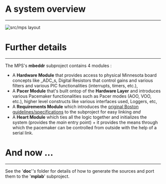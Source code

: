 ﻿# A system overview
- - -
![src/mps layout](http://i45.tinypic.com/2njyosk.png)
# Further details
- - -
The MPS's **mbeddr** subproject contains 4 modules :

*  A **Hardware Module** that provides access to physical Minnesota board concepts like _ADC_s, Digital Resistors that control gains and various filters and various PIC functionalities (interrupts, timers, etc.),
*  A **Pacer Module** that's built ontop of the **Hardware Layer** and introduces various Pacemaker functionalities such as Pacer modes (AOO, VOO, etc.), higher level constructs like various interfaces used, Loggers, etc,
* A **Requirements Module** which introduces the [original Boston guidelines/specifications](http://sqrl.mcmaster.ca/_SQRLDocuments/PACEMAKER.pdf) to the subproject for easy linking _and_
* A **Heart Module** which ties all the logic together and initializes the system (provides the _main_ entry point) + it provides the means through which the pacemaker can be controlled from outside with the help of a serial link.

# And now ...
- - -
See the '**doc**'_'s_ folder for details of how to generate the sources and port them to the '**mplab**' subproject.
